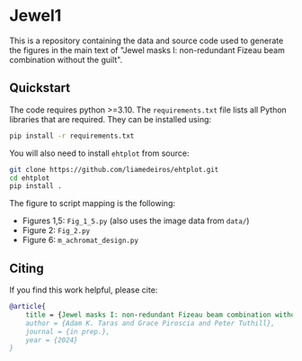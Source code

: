 # Jewel1

This is a repository containing the data and source code used to generate the figures in the main text of "Jewel masks I: non-redundant Fizeau beam combination without the guilt". 

## Quickstart

The code requires python >=3.10. The `requirements.txt` file lists all Python libraries that are required. They can be installed using:

```bash
pip install -r requirements.txt
```

You will also need to install `ehtplot` from source:
    
```bash
git clone https://github.com/liamedeiros/ehtplot.git
cd ehtplot
pip install .
```

The figure to script mapping is the following:
- Figures 1,5: `Fig_1_5.py` (also uses the image data from `data/`)
- Figure 2: `Fig_2.py`
- Figure 6: `m_achromat_design.py`

## Citing

If you find this work helpful, please cite:

```bibtex
@article{
    title = {Jewel masks I: non-redundant Fizeau beam combination without the guilt},
    author = {Adam K. Taras and Grace Piroscia and Peter Tuthill},
    journal = {in prep.},
    year = {2024}
}
```